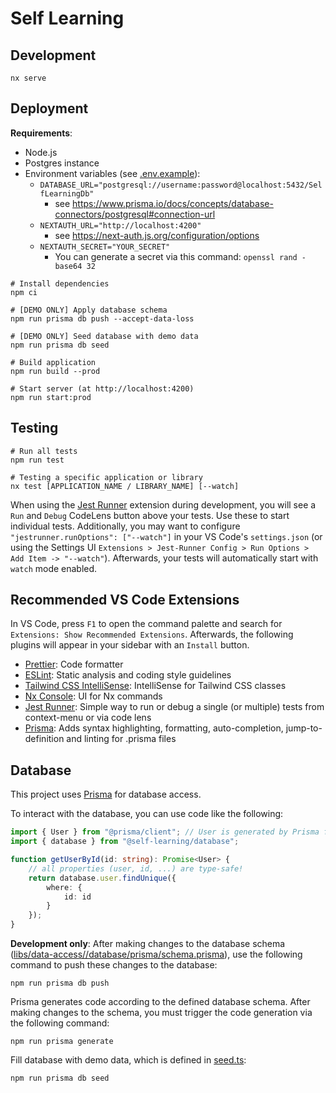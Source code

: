 # Self Learning

## Development

```
nx serve
```

## Deployment

**Requirements**:

-   Node.js
-   Postgres instance
-   Environment variables (see [.env.example](.env.example)):
    -   `DATABASE_URL="postgresql://username:password@localhost:5432/SelfLearningDb"`
        -   see https://www.prisma.io/docs/concepts/database-connectors/postgresql#connection-url
    -   `NEXTAUTH_URL="http://localhost:4200"`
        -   see https://next-auth.js.org/configuration/options
    -   `NEXTAUTH_SECRET="YOUR_SECRET"`
        -   You can generate a secret via this command: `openssl rand -base64 32`

```
# Install dependencies
npm ci

# [DEMO ONLY] Apply database schema
npm run prisma db push --accept-data-loss

# [DEMO ONLY] Seed database with demo data
npm run prisma db seed

# Build application
npm run build --prod

# Start server (at http://localhost:4200)
npm run start:prod
```

## Testing

```
# Run all tests
npm run test

# Testing a specific application or library
nx test [APPLICATION_NAME / LIBRARY_NAME] [--watch]
```

When using the [Jest Runner](https://marketplace.visualstudio.com/items?itemName=firsttris.vscode-jest-runner) extension during development, you will see a `Run` and `Debug` CodeLens button above your tests. Use these to start individual tests. Additionally, you may want to configure
`"jestrunner.runOptions": ["--watch"]` in your VS Code's `settings.json` (or using the Settings UI `Extensions > Jest-Runner Config > Run Options > Add Item -> "--watch"`). Afterwards, your tests will automatically start with `watch` mode enabled.

## Recommended VS Code Extensions

In VS Code, press `F1` to open the command palette and search for `Extensions: Show Recommended Extensions`. Afterwards, the following plugins will appear in your sidebar with an `Install` button.

-   [Prettier](https://marketplace.visualstudio.com/items?itemName=esbenp.prettier-vscode): Code formatter
-   [ESLint](https://marketplace.visualstudio.com/items?itemName=esbenp.prettier-vscode): Static analysis and coding style guidelines
-   [Tailwind CSS IntelliSense](https://marketplace.visualstudio.com/items?itemName=bradlc.vscode-tailwindcss): IntelliSense for Tailwind CSS classes
-   [Nx Console](https://marketplace.visualstudio.com/items?itemName=nrwl.angular-console): UI for Nx commands
-   [Jest Runner](https://marketplace.visualstudio.com/items?itemName=firsttris.vscode-jest-runner): Simple way to run or debug a single (or multiple) tests from context-menu or via code lens
-   [Prisma](https://marketplace.visualstudio.com/items?itemName=Prisma.prisma): Adds syntax highlighting, formatting, auto-completion, jump-to-definition and linting for .prisma files

## Database

This project uses [Prisma](https://www.prisma.io/) for database access.

To interact with the database, you can use code like the following:

```ts
import { User } from "@prisma/client"; // User is generated by Prisma from our schema
import { database } from "@self-learning/database";

function getUserById(id: string): Promise<User> {
	// all properties (user, id, ...) are type-safe!
	return database.user.findUnique({
		where: {
			id: id
		}
	});
}
```

**Development only**: After making changes to the database schema ([libs/data-access//database/prisma/schema.prisma](libs/data-access//database/prisma/schema.prisma)), use the following command to push these changes to the database:

```
npm run prisma db push
```

Prisma generates code according to the defined database schema. After making changes to the schema, you must trigger the code generation via the following command:

```
npm run prisma generate
```

Fill database with demo data, which is defined in [seed.ts](libs/data-access/database/src/lib/seed.ts):

```
npm run prisma db seed
```
